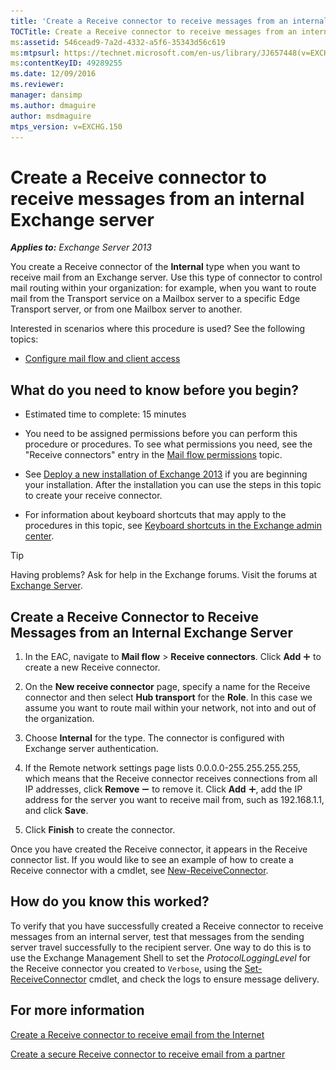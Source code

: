 ```yaml
---
title: 'Create a Receive connector to receive messages from an internal Exchange server'
TOCTitle: Create a Receive connector to receive messages from an internal Exchange server
ms:assetid: 546cead9-7a2d-4332-a5f6-35343d56c619
ms:mtpsurl: https://technet.microsoft.com/en-us/library/JJ657448(v=EXCHG.150)
ms:contentKeyID: 49289255
ms.date: 12/09/2016
ms.reviewer: 
manager: dansimp
ms.author: dmaguire
author: msdmaguire
mtps_version: v=EXCHG.150
---
```


# Create a Receive connector to receive messages from an internal Exchange server

_**Applies to:** Exchange Server 2013_

You create a Receive connector of the **Internal** type when you want to receive mail from an Exchange server. Use this type of connector to control mail routing within your organization: for example, when you want to route mail from the Transport service on a Mailbox server to a specific Edge Transport server, or from one Mailbox server to another.

Interested in scenarios where this procedure is used? See the following topics:

  - [Configure mail flow and client access](configure-mail-flow-and-client-access-exchange-2013-help.md)

## What do you need to know before you begin?

  - Estimated time to complete: 15 minutes

  - You need to be assigned permissions before you can perform this procedure or procedures. To see what permissions you need, see the "Receive connectors" entry in the [Mail flow permissions](mail-flow-permissions-exchange-2013-help.md) topic.

  - See [Deploy a new installation of Exchange 2013](deploy-a-new-installation-of-exchange-2013-exchange-2013-help.md) if you are beginning your installation. After the installation you can use the steps in this topic to create your receive connector.

  - For information about keyboard shortcuts that may apply to the procedures in this topic, see [Keyboard shortcuts in the Exchange admin center](keyboard-shortcuts-in-the-exchange-admin-center-2013-help.md).

> [!TIP]
> Having problems? Ask for help in the Exchange forums. Visit the forums at <A href="https://go.microsoft.com/fwlink/p/?linkid=60612">Exchange Server</A>.

## Create a Receive Connector to Receive Messages from an Internal Exchange Server

1. In the EAC, navigate to **Mail flow** \> **Receive connectors**. Click **Add** ![Add Icon](images/JJ218640.c1e75329-d6d7-4073-a27d-498590bbb558(EXCHG.150).gif "Add Icon") to create a new Receive connector.

2. On the **New receive connector** page, specify a name for the Receive connector and then select **Hub transport** for the **Role**. In this case we assume you want to route mail within your network, not into and out of the organization.

3. Choose **Internal** for the type. The connector is configured with Exchange server authentication.

4. If the Remote network settings page lists 0.0.0.0-255.255.255.255, which means that the Receive connector receives connections from all IP addresses, click **Remove** ![Remove icon](images/Dd362328.479b6ced-8d64-4277-a725-f17fea202b28(EXCHG.150).gif "Remove icon") to remove it. Click **Add** ![Add Icon](images/JJ218640.c1e75329-d6d7-4073-a27d-498590bbb558(EXCHG.150).gif "Add Icon"), add the IP address for the server you want to receive mail from, such as 192.168.1.1, and click **Save**.

5. Click **Finish** to create the connector.

Once you have created the Receive connector, it appears in the Receive connector list. If you would like to see an example of how to create a Receive connector with a cmdlet, see [New-ReceiveConnector](https://technet.microsoft.com/en-us/library/bb125139\(v=exchg.150\)).

## How do you know this worked?

To verify that you have successfully created a Receive connector to receive messages from an internal server, test that messages from the sending server travel successfully to the recipient server. One way to do this is to use the Exchange Management Shell to set the *ProtocolLoggingLevel* for the Receive connector you created to `Verbose`, using the [Set-ReceiveConnector](https://technet.microsoft.com/en-us/library/bb125140\(v=exchg.150\)) cmdlet, and check the logs to ensure message delivery.

## For more information

[Create a Receive connector to receive email from the Internet](create-a-receive-connector-to-receive-email-from-the-internet-exchange-2013-help.md)

[Create a secure Receive connector to receive email from a partner](create-a-secure-receive-connector-to-receive-email-from-a-partner-exchange-2013-help.md)
